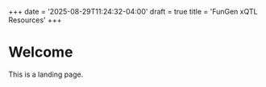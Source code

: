 +++
date = '2025-08-29T11:24:32-04:00'
draft = true
title = 'FunGen xQTL Resources'
+++

# Welcome
This is a landing page.

